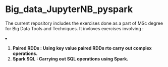 # Big_data_JupyterNB_pyspark
The current repository includes the exercises done as a part of MSc degree for Big Data Tools and Techniques.
It invloves exercises involving : <li>
  1. <b> Paired RDDs <b>: Using key value paired RDDs rto carry out complex operations. <li>
    <b> Spark SQL <b> : Carrying out SQL operations using Spark.
